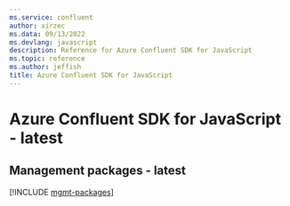 ```yaml
---
ms.service: confluent
author: xirzec
ms.data: 09/13/2022
ms.devlang: javascript
description: Reference for Azure Confluent SDK for JavaScript
ms.topic: reference
ms.author: jeffish
title: Azure Confluent SDK for JavaScript
---
```

# Azure Confluent SDK for JavaScript - latest

## Management packages - latest
[!INCLUDE [mgmt-packages](confluent-mgmt-index.md)]